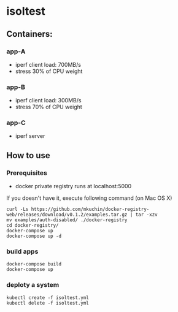 # isoltest

## Containers:

### app-A

* iperf client load: 700MB/s
* stress 30% of CPU weight

### app-B

* iperf client load: 300MB/s
* stress 70% of CPU weight

### app-C

* iperf server

## How to use

### Prerequisites

* docker private registry runs at localhost:5000

If you doesn't have it, execute following command (on Mac OS X)
```
curl -Ls https://github.com/mkuchin/docker-registry-web/releases/download/v0.1.2/examples.tar.gz | tar -xzv
mv examples/auth-disabled/ ./docker-registry
cd docker-registry/
docker-compose up
docker-compose up -d
```

### build apps

```
docker-compose build
docker-compose up
```

### deploty a system

```
kubectl create -f isoltest.yml
kubectl delete -f isoltest.yml
```
